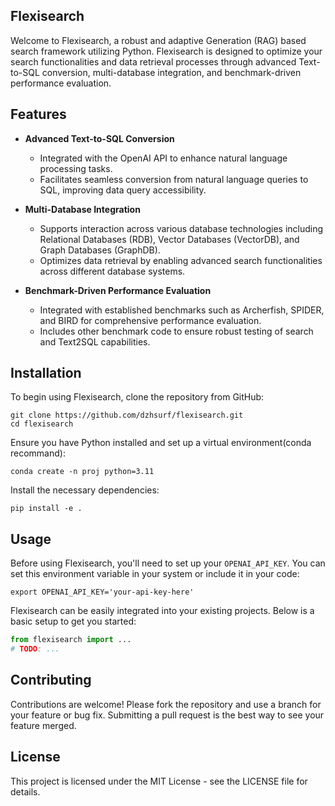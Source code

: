 Flexisearch
-----------

Welcome to Flexisearch, a robust and adaptive Generation (RAG) based search framework utilizing Python. Flexisearch is designed to optimize your search functionalities and data retrieval processes through advanced Text-to-SQL conversion, multi-database integration, and benchmark-driven performance evaluation.

Features
--------

- **Advanced Text-to-SQL Conversion**
  - Integrated with the OpenAI API to enhance natural language processing tasks.
  - Facilitates seamless conversion from natural language queries to SQL, improving data query accessibility.

- **Multi-Database Integration**
  - Supports interaction across various database technologies including Relational Databases (RDB), Vector Databases (VectorDB), and Graph Databases (GraphDB).
  - Optimizes data retrieval by enabling advanced search functionalities across different database systems.

- **Benchmark-Driven Performance Evaluation**
  - Integrated with established benchmarks such as Archerfish, SPIDER, and BIRD for comprehensive performance evaluation.
  - Includes other benchmark code to ensure robust testing of search and Text2SQL capabilities.


Installation
------------

To begin using Flexisearch, clone the repository from GitHub:
```shell
git clone https://github.com/dzhsurf/flexisearch.git
cd flexisearch
```

Ensure you have Python installed and set up a virtual environment(conda recommand):
```shell
conda create -n proj python=3.11
```

Install the necessary dependencies:
```shell
pip install -e .
```


Usage
-----

Before using Flexisearch, you'll need to set up your `OPENAI_API_KEY`. You can set this environment variable in your system or include it in your code:

```shell
export OPENAI_API_KEY='your-api-key-here' 
```

Flexisearch can be easily integrated into your existing projects. Below is a basic setup to get you started:


```python
from flexisearch import ... 
# TODO: ...
```

Contributing
------------

Contributions are welcome! Please fork the repository and use a branch for your feature or bug fix. Submitting a pull request is the best way to see your feature merged.


License
-------
This project is licensed under the MIT License - see the LICENSE file for details.
